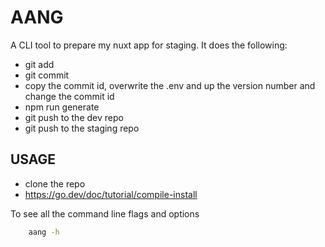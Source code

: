 # AANG
A CLI tool to prepare my nuxt app for staging. It does the following:
- git add
- git commit
- copy the commit id, overwrite the .env and up the version number and change the commit id
- npm run generate
- git push to the dev repo
- git push to the staging repo

## USAGE
- clone the repo
- https://go.dev/doc/tutorial/compile-install

To see all the command line flags and options
```bash
    aang -h
```